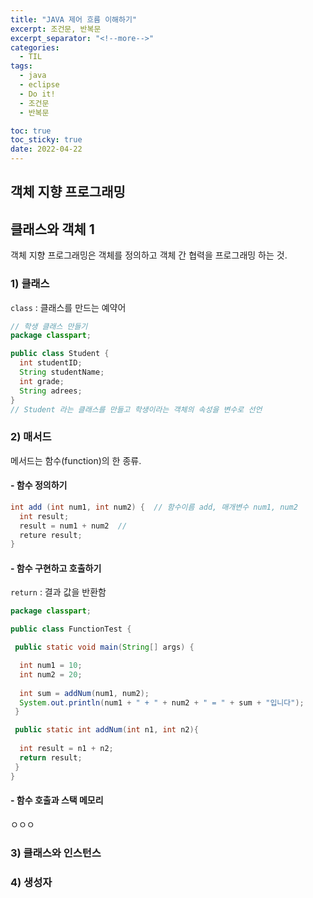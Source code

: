 ```yaml
---
title: "JAVA 제어 흐름 이해하기"
excerpt: 조건문, 반복문
excerpt_separator: "<!--more-->"
categories:
  - TIL
tags:
  - java
  - eclipse
  - Do it!
  - 조건문
  - 반복문

toc: true
toc_sticky: true
date: 2022-04-22
---
```


## 객체 지향 프로그래밍

## 클래스와 객체 1

객체 지향 프로그래밍은 객체를 정의하고 객체 간 협력을 프로그래밍 하는 것.

### 1) 클래스

`class` : 클래스를 만드는 예약어

```java
// 학생 클래스 만들기
package classpart;

public class Student {
  int studentID;
  String studentName;
  int grade;
  String adrees;
}
// Student 라는 클래스를 만들고 학생이라는 객체의 속성을 변수로 선언
```

### 2) 매서드

메서드는 함수(function)의 한 종류.

#### - 함수 정의하기

```java
int add (int num1, int num2) {  // 함수이름 add, 매개변수 num1, num2
  int result;
  result = num1 + num2  // 
  reture result;
}
```

#### - 함수 구현하고 호출하기

`return` : 결과 값을 반환함

```java
package classpart;

public class FunctionTest {

 public static void main(String[] args) {

  int num1 = 10;
  int num2 = 20;
  
  int sum = addNum(num1, num2);
  System.out.println(num1 + " + " + num2 + " = " + sum + "입니다");
 }

 public static int addNum(int n1, int n2){
  
  int result = n1 + n2;
  return result;
 }
}
```

#### - 함수 호출과 스택 메모리

ㅇㅇㅇ

### 3) 클래스와 인스턴스

### 4) 생성자
